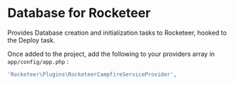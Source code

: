 # Database for Rocketeer

Provides Database creation and initialization tasks to Rocketeer, hooked to the Deploy task.



Once added to the project, add the following to your providers array in `app/config/app.php` :

```php
'Rocketeer\Plugins\RocketeerCampfireServiceProvider',
```
